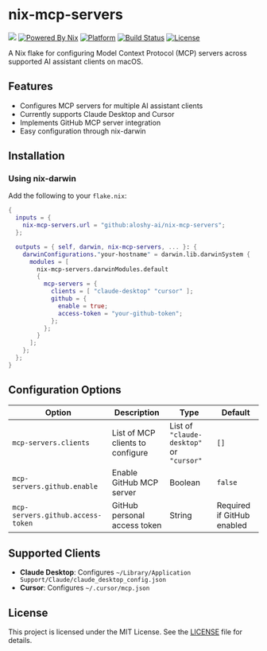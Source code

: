# nix-mcp-servers

[![](https://img.shields.io/badge/aloshy.🅰🅸-000000.svg?style=for-the-badge)](https://aloshy.ai)
[![Powered By Nix](https://img.shields.io/badge/NIX-POWERED-5277C3.svg?style=for-the-badge&logo=nixos)](https://nixos.org)
[![Platform](https://img.shields.io/badge/MACOS-ONLY-000000.svg?style=for-the-badge&logo=apple)](https://github.com/aloshy-ai/nix-mcp-servers)
[![Build Status](https://img.shields.io/github/actions/workflow/status/aloshy-ai/nix-mcp-servers/ci.yml?style=for-the-badge&logo=github)](https://github.com/aloshy-ai/nix-mcp-servers/actions)
[![License](https://img.shields.io/badge/LICENSE-MIT-blue.svg?style=for-the-badge)](./LICENSE)

A Nix flake for configuring Model Context Protocol (MCP) servers across supported AI assistant clients on macOS.

## Features

- Configures MCP servers for multiple AI assistant clients
- Currently supports Claude Desktop and Cursor
- Implements GitHub MCP server integration
- Easy configuration through nix-darwin

## Installation

### Using nix-darwin

Add the following to your `flake.nix`:

```nix
{
  inputs = {
    nix-mcp-servers.url = "github:aloshy-ai/nix-mcp-servers";
  };

  outputs = { self, darwin, nix-mcp-servers, ... }: {
    darwinConfigurations."your-hostname" = darwin.lib.darwinSystem {
      modules = [
        nix-mcp-servers.darwinModules.default
        {
          mcp-servers = {
            clients = [ "claude-desktop" "cursor" ];
            github = {
              enable = true;
              access-token = "your-github-token";
            };
          };
        }
      ];
    };
  };
}
```

## Configuration Options

| Option | Description | Type | Default |
|--------|-------------|------|---------|
| `mcp-servers.clients` | List of MCP clients to configure | List of `"claude-desktop"` or `"cursor"` | `[]` |
| `mcp-servers.github.enable` | Enable GitHub MCP server | Boolean | `false` |
| `mcp-servers.github.access-token` | GitHub personal access token | String | Required if GitHub enabled |

## Supported Clients

- **Claude Desktop**: Configures `~/Library/Application Support/Claude/claude_desktop_config.json`
- **Cursor**: Configures `~/.cursor/mcp.json`

## License

This project is licensed under the MIT License. See the [LICENSE](./LICENSE) file for details.